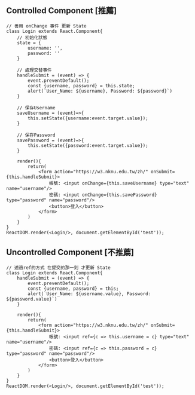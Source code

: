 ## Controlled Component [推薦]
	// 善用 onChange 事件 更新 State
	class Login extends React.Component{
	    // 初始化狀態
	    state = {
	        username: '',
	        password: ''
	    }
	
	    // 處理交替事件
	    handleSubmit = (event) => {
	        event.preventDefault();
	        const {username, password} = this.state;
	        alert(`User_Name: ${username}, Password: ${password}`)
	    }
	
	    // 保存Username
	    saveUsername = (event)=>{
	        this.setState({username:event.target.value});
	    }
	
	    // 保存Password
	    savePassword = (event)=>{
	        this.setState({password:event.target.value});
	    }
	
	    render(){
	        return(
	            <form action="https://w3.nknu.edu.tw/zh/" onSubmit={this.handleSubmit}>
	                帳號: <input onChange={this.saveUsername} type="text" name="username"/>
	                密碼: <input onChange={this.savePassword} type="password" name="password"/>
	                <button>登入</button>
	            </form>
	        )
	    }
	}
	ReactDOM.render(<Login/>, document.getElementById('test'));


## Uncontrolled Component [不推薦]
	// 透過ref的方式 在提交的那一刻 才更新 State
	class Login extends React.Component{
	    handleSubmit = (event) => {
	        event.preventDefault();
	        const {username, password} = this;
	        alert(`User_Name: ${username.value}, Password: ${password.value}`)
	    }
	
	    render(){
	        return(
	            <form action="https://w3.nknu.edu.tw/zh/" onSubmit={this.handleSubmit}>
	                帳號: <input ref={c => this.username = c} type="text" name="username"/>
	                密碼: <input ref={c => this.password = c} type="password" name="password"/>
	                <button>登入</button>
	            </form>
	        )
	    }
	}
	ReactDOM.render(<Login/>, document.getElementById('test'));